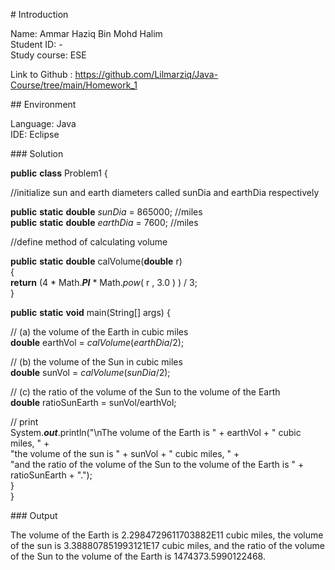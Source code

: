 \# Introduction  
  
Name: Ammar Haziq Bin Mohd Halim  
Student ID: -  
Study course: ESE  
  
Link to Github :
<https://github.com/Lilmarziq/Java-Course/tree/main/Homework_1>  
  
\## Environment  
  
Language: Java  
IDE: Eclipse  
  
\### Solution  
  
**public** **class** Problem1 {  
  
//initialize sun and earth diameters called sunDia and earthDia
respectively  
  
**public** **static** **double** *sunDia* = 865000; //miles  
**public** **static** **double** *earthDia* = 7600; //miles  
  
//define method of calculating volume  
  
**public** **static** **double** calVolume(**double** r)  
{  
**return** (4 \* Math.***PI*** \* Math.*pow*( r , 3.0 ) ) / 3;  
}  
  
**public** **static** **void** main(String\[\] args) {  
  
// (a) the volume of the Earth in cubic miles  
**double** earthVol = *calVolume*(*earthDia*/2);  
  
// (b) the volume of the Sun in cubic miles  
**double** sunVol = *calVolume*(*sunDia*/2);  
  
// (c) the ratio of the volume of the Sun to the volume of the Earth  
**double** ratioSunEarth = sunVol/earthVol;  
  
// print  
System.***out***.println(\"\nThe volume of the Earth is \" + earthVol +
\" cubic miles, \" +  
\"the volume of the sun is \" + sunVol + \" cubic miles, \" +  
\"and the ratio of the volume of the Sun to the volume of the Earth is
\" + ratioSunEarth + \".\");  
}  
}  
  
\### Output  
  
The volume of the Earth is 2.2984729611703882E11 cubic miles, the volume
of the sun is 3.388807851993121E17 cubic miles, and the ratio of the
volume of the Sun to the volume of the Earth is 1474373.5990122468.  
  
